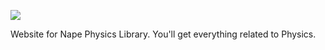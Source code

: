 ![](https://github.com/deltaluca/www.napephys.com/blob/gh-pages/assets/nape.png?raw=true)

Website for Nape Physics Library.
You'll get everything related to Physics.
